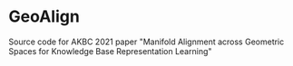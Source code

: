 # GeoAlign
Source code for AKBC 2021 paper "Manifold Alignment across Geometric Spaces for Knowledge Base Representation Learning"
